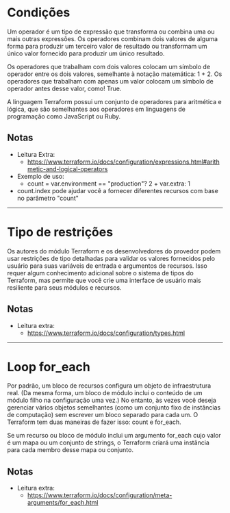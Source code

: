 # Condições

Um operador é um tipo de expressão que transforma ou combina uma ou mais outras expressões. Os operadores combinam dois valores de alguma forma para produzir um terceiro valor de resultado ou transformam um único valor fornecido para produzir um único resultado.

Os operadores que trabalham com dois valores colocam um símbolo de operador entre os dois valores, semelhante à notação matemática: 1 + 2. Os operadores que trabalham com apenas um valor colocam um símbolo de operador antes desse valor, como! True.

A linguagem Terraform possui um conjunto de operadores para aritmética e lógica, que são semelhantes aos operadores em linguagens de programação como JavaScript ou Ruby.

## Notas

* Leitura Extra:
  * https://www.terraform.io/docs/configuration/expressions.html#arithmetic-and-logical-operators
* Exemplo de uso:
  * count = var.environment == "production"? 2 + var.extra: 1
* count.index pode ajudar você a fornecer diferentes recursos com base no parâmetro "count"

---

# Tipo de restrições

Os autores do módulo Terraform e os desenvolvedores do provedor podem usar restrições de tipo detalhadas para validar os valores fornecidos pelo usuário para suas variáveis ​​de entrada e argumentos de recursos. Isso requer algum conhecimento adicional sobre o sistema de tipos do Terraform, mas permite que você crie uma interface de usuário mais resiliente para seus módulos e recursos.

## Notas

* Leitura extra:
  * https://www.terraform.io/docs/configuration/types.html

---

# Loop for_each

Por padrão, um bloco de recursos configura um objeto de infraestrutura real. (Da mesma forma, um bloco de módulo inclui o conteúdo de um módulo filho na configuração uma vez.) No entanto, às vezes você deseja gerenciar vários objetos semelhantes (como um conjunto fixo de instâncias de computação) sem escrever um bloco separado para cada um. O Terraform tem duas maneiras de fazer isso: count e for_each.

Se um recurso ou bloco de módulo inclui um argumento for_each cujo valor é um mapa ou um conjunto de strings, o Terraform criará uma instância para cada membro desse mapa ou conjunto.

## Notas

* Leitura extra:
  * https://www.terraform.io/docs/configuration/meta-arguments/for_each.html